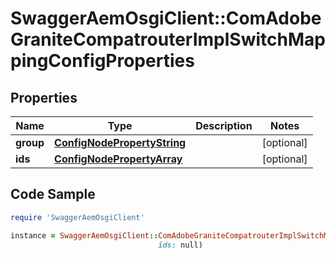 # SwaggerAemOsgiClient::ComAdobeGraniteCompatrouterImplSwitchMappingConfigProperties

## Properties

Name | Type | Description | Notes
------------ | ------------- | ------------- | -------------
**group** | [**ConfigNodePropertyString**](ConfigNodePropertyString.md) |  | [optional] 
**ids** | [**ConfigNodePropertyArray**](ConfigNodePropertyArray.md) |  | [optional] 

## Code Sample

```ruby
require 'SwaggerAemOsgiClient'

instance = SwaggerAemOsgiClient::ComAdobeGraniteCompatrouterImplSwitchMappingConfigProperties.new(group: null,
                                 ids: null)
```


